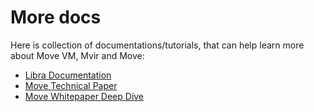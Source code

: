 # More docs

Here is collection of documentations/tutorials, that can help learn more about Move VM, Mvir and Move:

* [Libra Documentation](https://developers.libra.org/)
* [Move Technical Paper](https://developers.libra.org/docs/assets/papers/libra-move-a-language-with-programmable-resources/2019-09-26.pdf)
* [Move Whitepaper Deep Dive](https://medium.com/coinmonks/whitepaper-deep-dive-move-facebook-libra-blockchains-new-programming-language-7dbd5b242c2b)